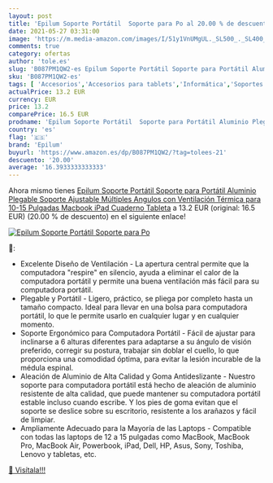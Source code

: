 ```yaml
---
layout: post
title: 'Epilum Soporte Portátil  Soporte para Po al 20.00 % de descuento'
date: 2021-05-27 03:31:00
image: 'https://m.media-amazon.com/images/I/51y1VnUMgUL._SL500_._SL400_.jpg'
comments: true
category: ofertas
author: 'tole.es'
slug: 'B087PM1QW2-es Epilum Soporte Portátil Soporte para Portátil Aluminio...'
sku: 'B087PM1QW2-es'
tags: [ 'Accesorios','Accesorios para tablets','Informática','Soportes para tablets','epilum','ipad', ]
actualPrice: 13.2 EUR
currency: EUR
price: 13.2
comparePrice: 16.5 EUR
prodname: 'Epilum Soporte Portátil  Soporte para Portátil Aluminio Plegable Soporte Ajustable Múltiples Angulos con Ventilación Térmica para 10-15 Pulgadas Macbook  iPad  Cuaderno  Tableta'
country: 'es'
flag: '🇪🇸'
brand: 'Epilum'
buyurl: 'https://www.amazon.es/dp/B087PM1QW2/?tag=tolees-21'
descuento: '20.00'
average: '16.3933333333333'
---
```


Ahora mismo tienes [Epilum Soporte Portátil  Soporte para Portátil Aluminio Plegable Soporte Ajustable Múltiples Angulos con Ventilación Térmica para 10-15 Pulgadas Macbook  iPad  Cuaderno  Tableta](https://www.amazon.es/dp/B087PM1QW2/?tag=tolees-21) a 13.2 EUR (original: 16.5 EUR) (20.00 %  de descuento) en el siguiente enlace!

[![Epilum Soporte Portátil  Soporte para Po](https://m.media-amazon.com/images/I/51y1VnUMgUL._SL500_._SL400_.jpg)](https://www.amazon.es/dp/B087PM1QW2/?tag=tolees-21)

🔎:

- Excelente Diseño de Ventilación - La apertura central permite que la computadora "respire" en silencio, ayuda a eliminar el calor de la computadora portátil y permite una buena ventilación más fácil para su computadora portátil.
- Plegable y Portátil - Ligero, práctico, se pliega por completo hasta un tamaño compacto. Ideal para llevar en una bolsa para computadora portátil, lo que le permite usarlo en cualquier lugar y en cualquier momento.
- Soporte Ergonómico para Computadora Portátil - Fácil de ajustar para inclinarse a 6 alturas diferentes para adaptarse a su ángulo de visión preferido, corregir su postura, trabajar sin doblar el cuello, lo que proporciona una comodidad óptima, para evitar la lesión incurable de la médula espinal.
- Aleación de Aluminio de Alta Calidad y Goma Antideslizante - Nuestro soporte para computadora portátil está hecho de aleación de aluminio resistente de alta calidad, que puede mantener su computadora portátil estable incluso cuando escribe. Y los pies de goma evitan que el soporte se deslice sobre su escritorio, resistente a los arañazos y fácil de limpiar.
- Ampliamente Adecuado para la Mayoría de las Laptops - Compatible con todas las laptops de 12 a 15 pulgadas como MacBook, MacBook Pro, MacBook Air, Powerbook, iPad, Dell, HP, Asus, Sony, Toshiba, Lenovo y tabletas, etc.

[🛒 Visítala!!!](https://www.amazon.es/dp/B087PM1QW2/?tag=tolees-21)
